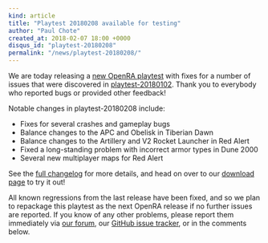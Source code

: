 ```yaml
---
kind: article
title: "Playtest 20180208 available for testing"
author: "Paul Chote"
created_at: 2018-02-07 18:00 +0000
disqus_id: "playtest-20180208"
permalink: "/news/playtest-20180208/"
---
```


We are today releasing a [new OpenRA playtest](/download) with fixes for a number of issues that were discovered in [playtest-20180102](http://www.openra.net/news/playtest-20180102/).
Thank you to everybody who reported bugs or provided other feedback!

Notable changes in playtest-20180208 include:

* Fixes for several crashes and gameplay bugs
* Balance changes to the APC and Obelisk in Tiberian Dawn
* Balance changes to the Artillery and V2 Rocket Launcher in Red Alert
* Fixed a long-standing problem with incorrect armor types in Dune 2000
* Several new multiplayer maps for Red Alert

See the [full changelog](https://github.com/OpenRA/OpenRA/wiki/Changelog/c9c8e80749a3694d304d72a73a5b1a762fededf4) for more details, and head on over to our [download page](http://www.openra.net/download/) to try it out!

All known regressions from the last release have been fixed, and so we plan to repackage this playtest as the next OpenRA release if no further issues are reported.  If you know of any other problems, please report them immediately via [our forum](http://www.sleipnirstuff.com/forum/viewforum.php?f=80), our [GitHub issue tracker](https://github.com/OpenRA/OpenRA/issues), or in the comments below.
